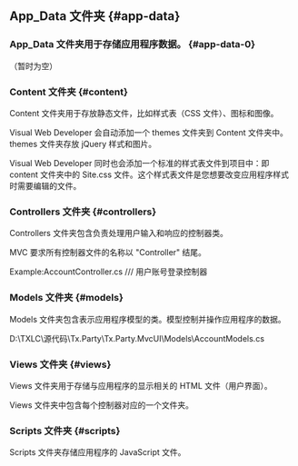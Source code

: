 ## App\_Data 文件夹 {#app-data}

### App\_Data 文件夹用于存储应用程序数据。 {#app-data-0}

（暂时为空）

### Content 文件夹 {#content}

Content 文件夹用于存放静态文件，比如样式表（CSS 文件）、图标和图像。

Visual Web Developer 会自动添加一个 themes 文件夹到 Content 文件夹中。themes 文件夹存放 jQuery 样式和图片。

Visual Web Developer 同时也会添加一个标准的样式表文件到项目中：即 content 文件夹中的 Site.css 文件。这个样式表文件是您想要改变应用程序样式时需要编辑的文件。

### Controllers 文件夹 {#controllers}

Controllers 文件夹包含负责处理用户输入和响应的控制器类。

MVC 要求所有控制器文件的名称以 "Controller" 结尾。

Example:AccountController.cs /// 用户账号登录控制器

### Models 文件夹 {#models}

Models 文件夹包含表示应用程序模型的类。模型控制并操作应用程序的数据。

D:\TXLC\源代码\Tx.Party\Tx.Party.MvcUI\Models\AccountModels.cs

### Views 文件夹 {#views}

Views 文件夹用于存储与应用程序的显示相关的 HTML 文件（用户界面）。

Views 文件夹中包含每个控制器对应的一个文件夹。

### Scripts 文件夹 {#scripts}

Scripts 文件夹存储应用程序的 JavaScript 文件。

